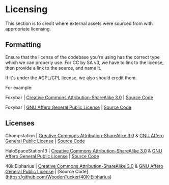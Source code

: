 # Licensing

This section is to credit where external assets were sourced from with appropriate licensing.

## Formatting

Ensure that the license of the codebase you're using has the correct type which we can properly use.
For CC by SA v3, we have to link to the license, then provide a link to the source, and name it.

If it's under the AGPL/GPL license, we also should credit them.

For example:

Foxybar | [Creative Commons Attribution-ShareAlike 3.0](https://creativecommons.org/licenses/by-sa/3.0/) | [Source Code](https://github.com/ARF-SS13/coyote-bayou)

Foxybar | [GNU Affero General Public License](https://www.gnu.org/licenses/agpl-3.0.en.html) | [Source Code](https://github.com/ARF-SS13/coyote-bayou)

## Licenses

Chompstation | [Creative Commons Attribution-ShareAlike 3.0](http://creativecommons.org/licenses/by-sa/3.0/) & [GNU Affero General Public License](https://www.gnu.org/licenses/agpl-3.0.en.html) | [Source Code](https://github.com/CHOMPStation2/CHOMPStation2)

HaloSpaceStation13 | [Creative Commons Attribution-ShareAlike 3.0](http://creativecommons.org/licenses/by-sa/3.0/) & [GNU Affero General Public License](https://www.gnu.org/licenses/agpl-3.0.en.html) | [Source Code](https://github.com/HaloSpaceStation/HaloSpaceStation13)

40k Eipharius | [Creative Commons Attribution-ShareAlike 3.0](http://creativecommons.org/licenses/by-sa/3.0/) & [GNU Affero General Public License](https://www.gnu.org/licenses/agpl-3.0.en.html) | [Source Code] (https://github.com/WoodenTucker/40K-Eipharius)
